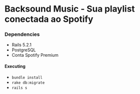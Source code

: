 # Backsound Music - Sua playlist conectada ao Spotify

### Dependencies
- Rails 5.2.1
- PostgreSQL
- Conta Spotify Premium

#### Executing
- `bundle install` 
- `rake db:migrate` 
- `rails s`
